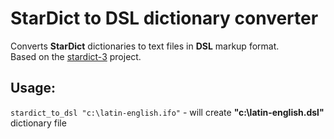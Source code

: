 # StarDict to DSL dictionary converter

Converts **StarDict** dictionaries to text files in **DSL** markup format.  
Based on the [stardict-3](https://github.com/huzheng001/stardict-3) project.

## Usage:
`stardict_to_dsl "c:\latin-english.ifo"` - will create **"c:\latin-english.dsl"** dictionary file
